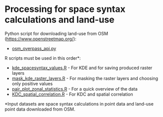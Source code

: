 # Processing for space syntax calculations and land-use

Python script for downloading land-use from OSM (https://www.openstreetmap.org/):
   - [osm_overpass_api.py](https://github.com/maryandplus/space_syntax_scripts_thesis/blob/master/osm_overpass_api.py)

R scripts must be used in this order*:

  - [kde_spacesyntax_values.R](https://github.com/maryandplus/space_syntax_scripts_thesis/blob/master/kde_spacesyntax_values.R) - For KDE and for saving produced raster layers 
  - [mask_kde_raster_layers.R](https://github.com/maryandplus/space_syntax_scripts_thesis/blob/master/mask_kde_raster_layers.R) - For masking the raster layers and choosing only positive values 
  - [pair_plot_zonal_statistics.R](https://github.com/maryandplus/space_syntax_scripts_thesis/blob/master/pair_plot_zonal_statistics.R) - For a quick overview of the data
  - [KDC_spatial_correlation.R](https://github.com/maryandplus/space_syntax_scripts_thesis/blob/master/KDC_spatial_correlation.R) - For KDC and spatial correlation 

*Input datasets are space syntax calculations in point data and land-use point data downloaded from OSM.
  
  

